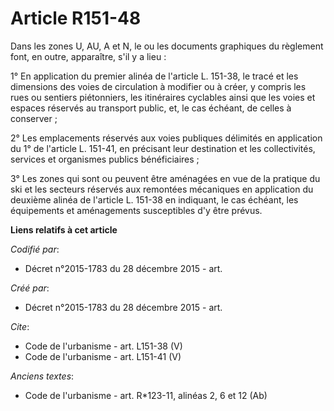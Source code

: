 # Article R151-48

Dans les zones U, AU, A et N, le ou les documents graphiques du règlement font, en outre, apparaître, s'il y a lieu : 

1° En application du premier alinéa de l'article L. 151-38, le tracé et les dimensions des voies de circulation à modifier ou
à créer, y compris les rues ou sentiers piétonniers, les itinéraires cyclables ainsi que les voies et espaces réservés au
transport public, et, le cas échéant, de celles à conserver ; 

2° Les emplacements réservés aux voies publiques délimités en application du 1° de l'article L. 151-41, en précisant leur
destination et les collectivités, services et organismes publics bénéficiaires ; 

3° Les zones qui sont ou peuvent être aménagées en vue de la pratique du ski et les secteurs réservés aux remontées
mécaniques en application du deuxième alinéa de l'article L. 151-38 en indiquant, le cas échéant, les équipements et
aménagements susceptibles d'y être prévus.

**Liens relatifs à cet article**

_Codifié par_:

  - Décret n°2015-1783 du 28 décembre 2015 - art.

_Créé par_:

  - Décret n°2015-1783 du 28 décembre 2015 - art.

_Cite_:

  - Code de l'urbanisme - art. L151-38 (V)
  - Code de l'urbanisme - art. L151-41 (V)

_Anciens textes_:

  - Code de l'urbanisme - art. R*123-11, alinéas 2, 6 et 12 (Ab)
